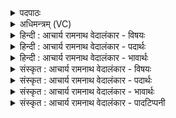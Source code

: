 <details><summary>पदपाठः</summary>

प्र꣢। ते꣣। अश्नोतु। कुक्ष्योः꣢। प्र। इ꣣न्द्र। ब्र꣡ह्म꣢꣯णा। शि꣡रः꣢꣯। प्र। बा꣣हू꣡इति꣢। शू꣣र। रा꣡ध꣢꣯सा। ७३९।
</details>

<details><summary>अधिमन्त्रम् (VC)</summary>

- इन्द्रः
- विश्वामित्रो गाथिनः
- गायत्री
- षड्जः
</details>

<details><summary>हिन्दी : आचार्य रामनाथ वेदालंकार - विषयः</summary>

अगले मन्त्र में फिर उसी विषय का वर्णन है।
</details>

<details><summary>हिन्दी : आचार्य रामनाथ वेदालंकार - पदार्थः</summary>

पदार्थान्वयभाषाः -  हे(इन्द्र)मेरे अन्तरात्मन्!वह ब्रह्मानन्द-रस(ते)तेरे(कुक्ष्योः)दोनों कोखों में(प्र अश्नोतु)भली-भाँति व्याप जाए, (ब्रह्मणा)ब्रह्मज्ञान के साथ(शिरः)सिर में(प्र)भली-भाँति व्याप जाए,हे(शूर)शूरवीर मेरे अन्तरात्मन्! (राधसा)सिद्धि एवं सफलता के साथ(बाहू)दोनों भुजाओं में(प्र)भली-भाँति व्याप जाए ॥३॥
</details>

<details><summary>हिन्दी : आचार्य रामनाथ वेदालंकार - भावार्थः</summary>

भावार्थभाषाः -  ब्रह्मज्ञान और ब्रह्मानन्द जब जीवात्मा में व्यापता है तब उसका प्रभाव देह में स्थित सभी अङ्गों पर पड़ता है। मन में श्रेष्ठ संकल्प,सिर में ज्ञानेन्द्रियों तथा बुद्धि के व्यापार और भुजाओं में सत्कर्म भली-भाँति तरंगित होने लगते हैं ॥३॥
</details>

<details><summary>संस्कृत : आचार्य रामनाथ वेदालंकार - विषयः</summary>

अथ पुनरपि तमेव विषयमाह।
</details>

<details><summary>संस्कृत : आचार्य रामनाथ वेदालंकार - पदार्थः</summary>

पदार्थान्वयभाषाः -  हे(इन्द्र)मदीय अन्तरात्मन्!स ब्रह्मानन्दरसः(ते)तव(कुक्ष्योः)उभयोः कुक्षिप्रदेशयोर्मध्ये(प्र अश्नोतु)प्रकर्षेण व्याप्नोतु, (ब्रह्मणा६)ब्रह्मज्ञानेन सह(शिरः)मूर्धानम्(प्र)प्रकर्षेण व्याप्नोतु। हे(शूर)वीर मदीय अन्तरात्मन्! (राधसा)संसिद्ध्या साफल्येन वा सह(बाहू)भुजौ(प्र)प्रकर्षेण व्याप्नोतु ॥३॥७
</details>

<details><summary>संस्कृत : आचार्य रामनाथ वेदालंकार - भावार्थः</summary>

भावार्थभाषाः -  ब्रह्मज्ञानं ब्रह्मानन्दश्च यदा जीवात्मानं व्याप्नोति तदा तत्प्रभावः देहस्थेषु सर्वेष्वङ्गेषु संजायते। मनसि सत्संकल्पाः,शिरसि ज्ञानेन्द्रियाणां बुद्धेश्च व्यापाराः बाह्वोश्च सत्कर्माणि सुतरां तरङ्गायन्ते ॥३॥
</details>

<details><summary>संस्कृत : आचार्य रामनाथ वेदालंकार - पादटिप्पनी</summary>

टिप्पणी:   ५. ऋ० ३।५१।१२ ‘राधसा’ इत्यत्र ‘राध॑से’ इति पाठः। ६. ब्रह्मणा अन्नेन शिरः, अथवा ब्रह्मणा त्रैविद्यलक्षणेन शिरः इति वि०। ७. दयानन्दर्षिरिममपि मन्त्रमृग्भाष्ये राजविषये व्याचख्यौ।
</details>